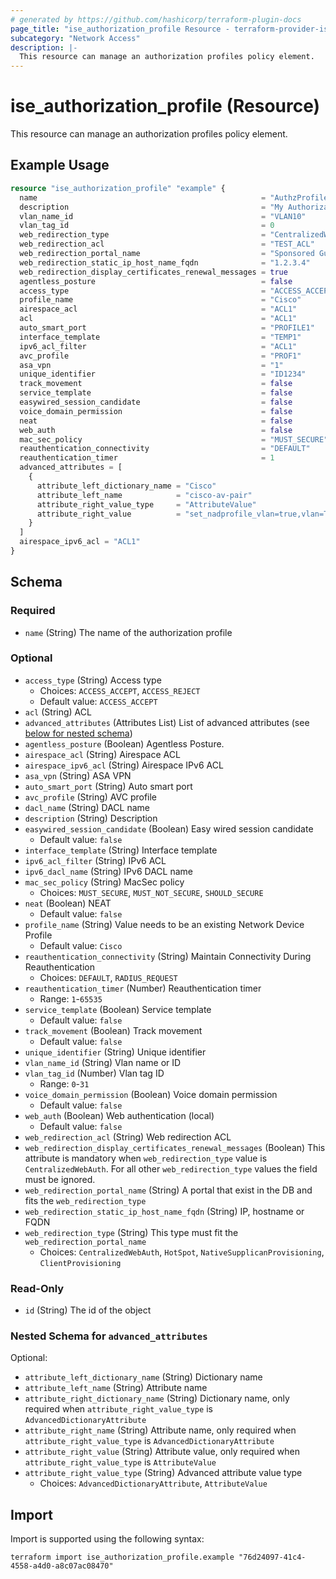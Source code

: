 ```yaml
---
# generated by https://github.com/hashicorp/terraform-plugin-docs
page_title: "ise_authorization_profile Resource - terraform-provider-ise"
subcategory: "Network Access"
description: |-
  This resource can manage an authorization profiles policy element.
---
```


# ise_authorization_profile (Resource)

This resource can manage an authorization profiles policy element.

## Example Usage

```terraform
resource "ise_authorization_profile" "example" {
  name                                                  = "AuthzProfile1"
  description                                           = "My Authorization Profile"
  vlan_name_id                                          = "VLAN10"
  vlan_tag_id                                           = 0
  web_redirection_type                                  = "CentralizedWebAuth"
  web_redirection_acl                                   = "TEST_ACL"
  web_redirection_portal_name                           = "Sponsored Guest Portal (default)"
  web_redirection_static_ip_host_name_fqdn              = "1.2.3.4"
  web_redirection_display_certificates_renewal_messages = true
  agentless_posture                                     = false
  access_type                                           = "ACCESS_ACCEPT"
  profile_name                                          = "Cisco"
  airespace_acl                                         = "ACL1"
  acl                                                   = "ACL1"
  auto_smart_port                                       = "PROFILE1"
  interface_template                                    = "TEMP1"
  ipv6_acl_filter                                       = "ACL1"
  avc_profile                                           = "PROF1"
  asa_vpn                                               = "1"
  unique_identifier                                     = "ID1234"
  track_movement                                        = false
  service_template                                      = false
  easywired_session_candidate                           = false
  voice_domain_permission                               = false
  neat                                                  = false
  web_auth                                              = false
  mac_sec_policy                                        = "MUST_SECURE"
  reauthentication_connectivity                         = "DEFAULT"
  reauthentication_timer                                = 1
  advanced_attributes = [
    {
      attribute_left_dictionary_name = "Cisco"
      attribute_left_name            = "cisco-av-pair"
      attribute_right_value_type     = "AttributeValue"
      attribute_right_value          = "set_nadprofile_vlan=true,vlan=TEST,tag=1"
    }
  ]
  airespace_ipv6_acl = "ACL1"
}
```

<!-- schema generated by tfplugindocs -->
## Schema

### Required

- `name` (String) The name of the authorization profile

### Optional

- `access_type` (String) Access type
  - Choices: `ACCESS_ACCEPT`, `ACCESS_REJECT`
  - Default value: `ACCESS_ACCEPT`
- `acl` (String) ACL
- `advanced_attributes` (Attributes List) List of advanced attributes (see [below for nested schema](#nestedatt--advanced_attributes))
- `agentless_posture` (Boolean) Agentless Posture.
- `airespace_acl` (String) Airespace ACL
- `airespace_ipv6_acl` (String) Airespace IPv6 ACL
- `asa_vpn` (String) ASA VPN
- `auto_smart_port` (String) Auto smart port
- `avc_profile` (String) AVC profile
- `dacl_name` (String) DACL name
- `description` (String) Description
- `easywired_session_candidate` (Boolean) Easy wired session candidate
  - Default value: `false`
- `interface_template` (String) Interface template
- `ipv6_acl_filter` (String) IPv6 ACL
- `ipv6_dacl_name` (String) IPv6 DACL name
- `mac_sec_policy` (String) MacSec policy
  - Choices: `MUST_SECURE`, `MUST_NOT_SECURE`, `SHOULD_SECURE`
- `neat` (Boolean) NEAT
  - Default value: `false`
- `profile_name` (String) Value needs to be an existing Network Device Profile
  - Default value: `Cisco`
- `reauthentication_connectivity` (String) Maintain Connectivity During Reauthentication
  - Choices: `DEFAULT`, `RADIUS_REQUEST`
- `reauthentication_timer` (Number) Reauthentication timer
  - Range: `1`-`65535`
- `service_template` (Boolean) Service template
  - Default value: `false`
- `track_movement` (Boolean) Track movement
  - Default value: `false`
- `unique_identifier` (String) Unique identifier
- `vlan_name_id` (String) Vlan name or ID
- `vlan_tag_id` (Number) Vlan tag ID
  - Range: `0`-`31`
- `voice_domain_permission` (Boolean) Voice domain permission
  - Default value: `false`
- `web_auth` (Boolean) Web authentication (local)
  - Default value: `false`
- `web_redirection_acl` (String) Web redirection ACL
- `web_redirection_display_certificates_renewal_messages` (Boolean) This attribute is mandatory when `web_redirection_type` value is `CentralizedWebAuth`. For all other `web_redirection_type` values the field must be ignored.
- `web_redirection_portal_name` (String) A portal that exist in the DB and fits the `web_redirection_type`
- `web_redirection_static_ip_host_name_fqdn` (String) IP, hostname or FQDN
- `web_redirection_type` (String) This type must fit the `web_redirection_portal_name`
  - Choices: `CentralizedWebAuth`, `HotSpot`, `NativeSupplicanProvisioning`, `ClientProvisioning`

### Read-Only

- `id` (String) The id of the object

<a id="nestedatt--advanced_attributes"></a>
### Nested Schema for `advanced_attributes`

Optional:

- `attribute_left_dictionary_name` (String) Dictionary name
- `attribute_left_name` (String) Attribute name
- `attribute_right_dictionary_name` (String) Dictionary name, only required when `attribute_right_value_type` is `AdvancedDictionaryAttribute`
- `attribute_right_name` (String) Attribute name, only required when `attribute_right_value_type` is `AdvancedDictionaryAttribute`
- `attribute_right_value` (String) Attribute value, only required when `attribute_right_value_type` is `AttributeValue`
- `attribute_right_value_type` (String) Advanced attribute value type
  - Choices: `AdvancedDictionaryAttribute`, `AttributeValue`

## Import

Import is supported using the following syntax:

```shell
terraform import ise_authorization_profile.example "76d24097-41c4-4558-a4d0-a8c07ac08470"
```
